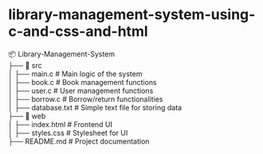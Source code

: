 # library-management-system-using-c-and-css-and-html
📦 Library-Management-System  
├── 📂 src  
│   ├── main.c            # Main logic of the system  
│   ├── book.c            # Book management functions  
│   ├── user.c            # User management functions  
│   ├── borrow.c          # Borrow/return functionalities  
│   ├── database.txt      # Simple text file for storing data  
├── 📂 web  
│   ├── index.html        # Frontend UI  
│   ├── styles.css        # Stylesheet for UI  
├── README.md             # Project documentation  
